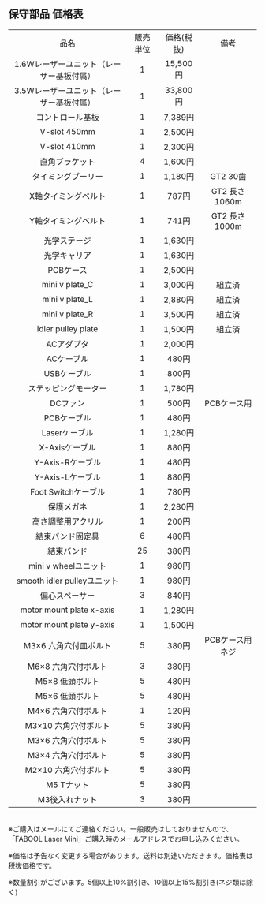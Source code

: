 ## 保守部品 価格表
<table class="packing-list" style="text-align: center;">
<tbody>
<tr>
<td>品名</td>
<td>販売単位</td>
<td>価格(税抜)</td>
<td>備考</td>
</tr>
<tr>
<td>1.6Wレーザーユニット（レーザー基板付属）</td>
<td>1</td>
<td>15,500円</td>
<td></td>
</tr>
<tr>
<td>3.5Wレーザーユニット（レーザー基板付属）</td>
<td>1</td>
<td>33,800円</td>
<td></td>
</tr>
<tr>
<td>コントロール基板</td>
<td>1</td>
<td>7,389円</td>
<td></td>
</tr>
<tr>
<td>V-slot 450mm</td>
<td>1</td>
<td>2,500円</td>
<td></td>
</tr>
<tr>
<td>V-slot 410mm</td>
<td>1</td>
<td>2,300円</td>
<td></td>
</tr>
<tr>
<td>直角ブラケット</td>
<td>4</td>
<td>1,600円</td>
<td></td>
</tr>
<tr>
<td>タイミングプーリー</td>
<td>1</td>
<td>1,180円</td>
<td>GT2 30歯</td>
</tr>
<tr>
<td>X軸タイミングベルト</td>
<td>1</td>
<td>787円</td>
<td>GT2 長さ1060m</td>
</tr>
<tr>
<td>Y軸タイミングベルト</td>
<td>1</td>
<td>741円</td>
<td>GT2 長さ1000m</td>
</tr>
<tr>
<td>光学ステージ</td>
<td>1</td>
<td>1,630円</td>
<td></td>
</tr>
<tr>
<td>光学キャリア</td>
<td>1</td>
<td>1,630円</td>
<td></td>
</tr>
<tr>
<td>PCBケース</td>
<td>1</td>
<td>2,500円</td>
<td></td>
</tr>
<tr>
<td>mini v plate_C</td>
<td>1</td>
<td>3,000円</td>
<td>組立済</td>
</tr>
<tr>
<td>mini v plate_L</td>
<td>1</td>
<td>2,880円</td>
<td>組立済</td>
</tr>
<tr>
<td>mini v plate_R</td>
<td>1</td>
<td>3,500円</td>
<td>組立済</td>
</tr>
<tr>
<td>idler pulley plate</td>
<td>1</td>
<td>1,500円</td>
<td>組立済</td>
</tr>
<tr>
<td>ACアダプタ</td>
<td>1</td>
<td>2,000円</td>
<td></td>
</tr>
<tr>
<td>ACケーブル</td>
<td>1</td>
<td>480円</td>
<td></td>
</tr>
<tr>
<td>USBケーブル</td>
<td>1</td>
<td>800円</td>
<td></td>
</tr>
<tr>
<td>ステッピングモーター</td>
<td>1</td>
<td>1,780円</td>
<td></td>
</tr>
<tr>
<td>DCファン</td>
<td>1</td>
<td>500円</td>
<td>PCBケース用</td>
</tr>
<tr>
<td>PCBケーブル</td>
<td>1</td>
<td>480円</td>
<td></td>
</tr>
<tr>
<td>Laserケーブル</td>
<td>1</td>
<td>1,280円</td>
<td></td>
</tr>
<tr>
<td>X-Axisケーブル</td>
<td>1</td>
<td>880円</td>
<td></td>
</tr>
<tr>
<td>Y-Axis-Rケーブル</td>
<td>1</td>
<td>480円</td>
<td></td>
</tr>
<tr>
<td>Y-Axis-Lケーブル</td>
<td>1</td>
<td>880円</td>
<td></td>
</tr>
<tr>
<td>Foot Switchケーブル</td>
<td>1</td>
<td>780円</td>
<td></td>
</tr>
<tr>
<td>保護メガネ</td>
<td>1</td>
<td>2,280円</td>
<td></td>
</tr>
<tr>
<td>高さ調整用アクリル</td>
<td>1</td>
<td>200円</td>
<td></td>
</tr>
<tr>
<td>結束バンド固定具</td>
<td>6</td>
<td>480円</td>
<td></td>
</tr>
<tr>
<td>結束バンド</td>
<td>25</td>
<td>380円</td>
<td></td>
</tr>
<tr>
<td>mini v wheelユニット</td>
<td>1</td>
<td>980円</td>
<td></td>
</tr>
<tr>
<td>smooth idler pulleyユニット</td>
<td>1</td>
<td>980円</td>
<td></td>
</tr>
<tr>
<td>偏心スペーサー</td>
<td>3</td>
<td>840円</td>
<td></td>
</tr>
<tr>
<td>motor mount plate x-axis</td>
<td>1</td>
<td>1,280円</td>
<td></td>
</tr>
<tr>
<td>motor mount plate y-axis</td>
<td>1</td>
<td>1,500円</td>
<td></td>
</tr>
<tr>
<td>M3&times;6 六角穴付皿ボルト</td>
<td>5</td>
<td>380円</td>
<td>PCBケース用ネジ</td>
</tr>
<tr>
<td>M6&times;8 六角穴付ボルト</td>
<td>3</td>
<td>380円</td>
<td></td>
</tr>
<tr>
<td>M5&times;8 低頭ボルト</td>
<td>5</td>
<td>480円</td>
<td></td>
</tr>
<tr>
<td>M5&times;6 低頭ボルト</td>
<td>5</td>
<td>480円</td>
<td></td>
</tr>
<tr>
<td>M4&times;6 六角穴付ボルト</td>
<td>1</td>
<td>120円</td>
<td></td>
</tr>
<tr>
<td>M3&times;10 六角穴付ボルト</td>
<td>5</td>
<td>380円</td>
<td></td>
</tr>
<tr>
<td>M3&times;6 六角穴付ボルト</td>
<td>5</td>
<td>380円</td>
<td></td>
</tr>
<tr>
<td>M3&times;4 六角穴付ボルト</td>
<td>5</td>
<td>380円</td>
<td></td>
</tr>
<tr>
<td>M2&times;10 六角穴付ボルト</td>
<td>5</td>
<td>380円</td>
<td></td>
</tr>
<tr>
<td>M5 Tナット</td>
<td>5</td>
<td>380円</td>
<td></td>
</tr>
<tr>
<td>M3後入れナット</td>
<td>3</td>
<td>380円</td>
<td></td>
</tr>
</tbody>
</table>

<br>
※ご購入はメールにてご連絡ください。一般販売はしておりませんので、「FABOOL Laser Mini」ご購入時のメールアドレスでお申し込みください。

※価格は予告なく変更する場合があります。送料は別途いただきます。価格表は税抜価格です。

※数量割引がございます。5個以上10%割引き、10個以上15%割引き(ネジ類は除く)
